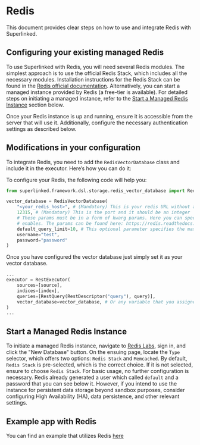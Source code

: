 # Redis

This document provides clear steps on how to use and integrate Redis with Superlinked.

## Configuring your existing managed Redis

To use Superlinked with Redis, you will need several Redis modules. The simplest approach is to use the official Redis Stack, which includes all the necessary modules. Installation instructions for the Redis Stack can be found in the [Redis official documentation](https://redis.io/docs/latest/operate/oss_and_stack/install/install-stack/). Alternatively, you can start a managed instance provided by Redis (a free-tier is available). For detailed steps on initiating a managed instance, refer to the [Start a Managed Redis Instance](#start-a-managed-redis-instance) section below.

Once your Redis instance is up and running, ensure it is accessible from the server that will use it. Additionally, configure the necessary authentication settings as described below.

## Modifications in your configuration

To integrate Redis, you need to add the `RedisVectorDatabase` class and include it in the executor. Here’s how you can do it:

To configure your Redis, the following code will help you:
```python
from superlinked.framework.dsl.storage.redis_vector_database import RedisVectorDatabase

vector_database = RedisVectorDatabase(
    "<your_redis_host>", # (Mandatory) This is your redis URL without any port or extra fields
    12315, # (Mandatory) This is the port and it should be an integer
    # These params must be in a form of kwarg params. Here you can specify anything that the official python client 
    # enables. The params can be found here: https://redis.readthedocs.io/en/stable/connections.html. Below you can see a very basic user-pass authentication as an example.
    default_query_limit=10, # This optional parameter specifies the maximum number of query results returned. If not set, it defaults to 10.
    username="test",
    password="password"
)
```

Once you have configured the vector database just simply set it as your vector database.
```python
...
executor = RestExecutor(
    sources=[source],
    indices=[index],
    queries=[RestQuery(RestDescriptor("query"), query)],
    vector_database=vector_database, # Or any variable that you assigned your `RedisVectorDatabase`
)
...
```

## Start a Managed Redis Instance

To initiate a managed Redis instance, navigate to [Redis Labs](https://app.redislabs.com/), sign in, and click the "New Database" button. On the ensuing page, locate the `Type` selector, which offers two options: `Redis Stack` and `Memcached`. By default, `Redis Stack` is pre-selected, which is the correct choice. If it is not selected, ensure to choose `Redis Stack`. For basic usage, no further configuration is necessary. Redis already generated a user which called `default` and a password that you can see below it. However, if you intend to use the instance for persistent data storage beyond sandbox purposes, consider configuring High Availability (HA), data persistence, and other relevant settings.

## Example app with Redis

You can find an example that utilizes Redis [here](app_with_redis.py)

